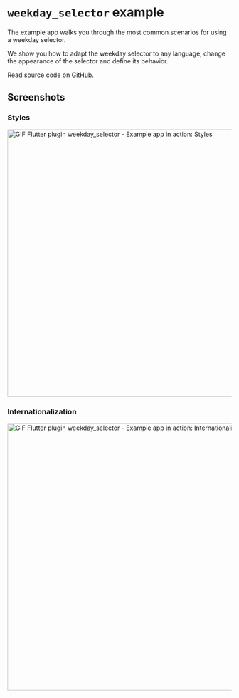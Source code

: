 # `weekday_selector` example

The example app walks you through the most common scenarios for using a weekday selector.

We show you how to adapt the weekday selector to any language, change the appearance of the selector and define its behavior.

Read source code on [GitHub](https://github.com/smaho-engineering/weekday_selector/blob/master/example/lib/main.dart).

## Screenshots

### Styles

<img src="https://github.com/smaho-engineering/weekday_selector/blob/83def9ba702f4d47b52b58e387a25c34962d2563/example/assets/styles.gif?raw=true" alt="GIF Flutter plugin weekday_selector - Example app in action: Styles" height="600"/>

### Internationalization

<img src="https://github.com/smaho-engineering/weekday_selector/blob/83def9ba702f4d47b52b58e387a25c34962d2563/example/assets/intl.gif?raw=true" alt="GIF Flutter plugin weekday_selector - Example app in action: Internationalization" height="600"/>


